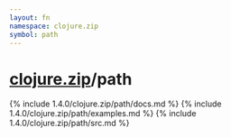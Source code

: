```yaml
---
layout: fn
namespace: clojure.zip
symbol: path
---
```


# [clojure.zip](../)/path

{% include 1.4.0/clojure.zip/path/docs.md %}
{% include 1.4.0/clojure.zip/path/examples.md %}
{% include 1.4.0/clojure.zip/path/src.md %}

